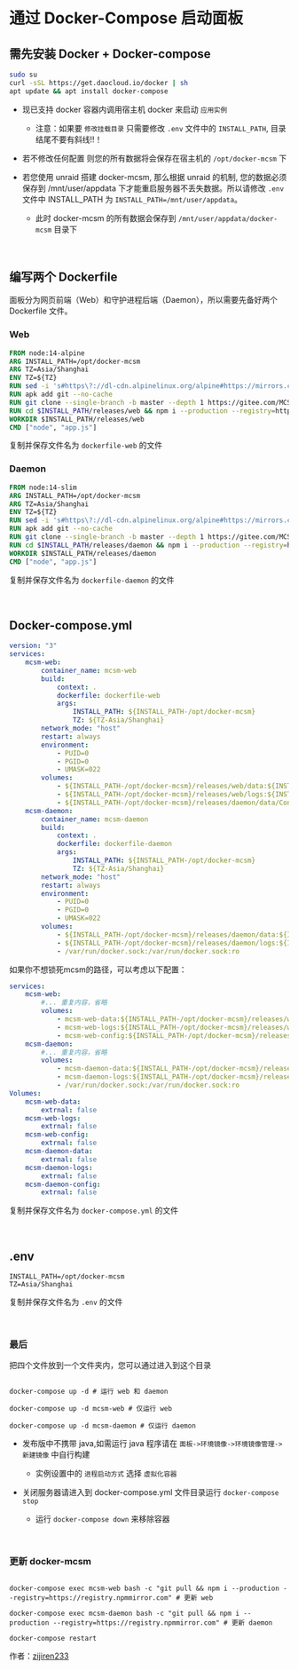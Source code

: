 # 通过 Docker-Compose 启动面板

## 需先安装 Docker + Docker-compose

```bash
sudo su
curl -sSL https://get.daocloud.io/docker | sh
apt update && apt install docker-compose
```

-   现已支持 docker 容器内调用宿主机 docker 来启动 `应用实例`

    -   注意：如果要 `修改挂载目录` 只需要修改 `.env` 文件中的 `INSTALL_PATH`, 目录结尾不要有斜线!!！

-   若不修改任何配置 则您的所有数据将会保存在宿主机的 `/opt/docker-mcsm` 下

-   若您使用 unraid 搭建 docker-mcsm, 那么根据 unraid 的机制, 您的数据必须保存到 /mnt/user/appdata 下才能重启服务器不丢失数据。所以请修改 `.env` 文件中 INSTALL_PATH 为 `INSTALL_PATH=/mnt/user/appdata`。

    -   此时 docker-mcsm 的所有数据会保存到 `/mnt/user/appdata/docker-mcsm` 目录下

<br />

## 编写两个 Dockerfile

面板分为网页前端（Web）和守护进程后端（Daemon），所以需要先备好两个 Dockerfile 文件。

### Web

```dockerfile
FROM node:14-alpine
ARG INSTALL_PATH=/opt/docker-mcsm
ARG TZ=Asia/Shanghai
ENV TZ=${TZ}
RUN sed -i 's#https\?://dl-cdn.alpinelinux.org/alpine#https://mirrors.cernet.edu.cn/alpine#g' /etc/apk/repositories
RUN apk add git --no-cache
RUN git clone --single-branch -b master --depth 1 https://gitee.com/MCSManager/MCSManager-Web-Production $INSTALL_PATH/releases/web
RUN cd $INSTALL_PATH/releases/web && npm i --production --registry=https://registry.npmmirror.com
WORKDIR $INSTALL_PATH/releases/web
CMD ["node", "app.js"]
```

复制并保存文件名为 `dockerfile-web` 的文件

### Daemon

```dockerfile
FROM node:14-slim
ARG INSTALL_PATH=/opt/docker-mcsm
ARG TZ=Asia/Shanghai
ENV TZ=${TZ}
RUN sed -i 's#https\?://dl-cdn.alpinelinux.org/alpine#https://mirrors.cernet.edu.cn/alpine#g' /etc/apk/repositories
RUN apk add git --no-cache
RUN git clone --single-branch -b master --depth 1 https://gitee.com/MCSManager/MCSManager-Daemon-Production $INSTALL_PATH/releases/daemon
RUN cd $INSTALL_PATH/releases/daemon && npm i --production --registry=https://registry.npmmirror.com
WORKDIR $INSTALL_PATH/releases/daemon
CMD ["node", "app.js"]
```

复制并保存文件名为 `dockerfile-daemon` 的文件

<br />

## Docker-compose.yml

```yml
version: "3"
services:
    mcsm-web:
        container_name: mcsm-web
        build:
            context: .
            dockerfile: dockerfile-web
            args:
                INSTALL_PATH: ${INSTALL_PATH-/opt/docker-mcsm}
                TZ: ${TZ-Asia/Shanghai}
        network_mode: "host"
        restart: always
        environment:
            - PUID=0
            - PGID=0
            - UMASK=022
        volumes:
            - ${INSTALL_PATH-/opt/docker-mcsm}/releases/web/data:${INSTALL_PATH-/opt/docker-mcsm}/releases/web/data
            - ${INSTALL_PATH-/opt/docker-mcsm}/releases/web/logs:${INSTALL_PATH-/opt/docker-mcsm}/releases/web/logs
            - ${INSTALL_PATH-/opt/docker-mcsm}/releases/daemon/data/Config:${INSTALL_PATH-/opt/docker-mcsm}/releases/daemon/data/Config:ro
    mcsm-daemon:
        container_name: mcsm-daemon
        build:
            context: .
            dockerfile: dockerfile-daemon
            args:
                INSTALL_PATH: ${INSTALL_PATH-/opt/docker-mcsm}
                TZ: ${TZ-Asia/Shanghai}
        network_mode: "host"
        restart: always
        environment:
            - PUID=0
            - PGID=0
            - UMASK=022
        volumes:
            - ${INSTALL_PATH-/opt/docker-mcsm}/releases/daemon/data:${INSTALL_PATH-/opt/docker-mcsm}/releases/daemon/data
            - ${INSTALL_PATH-/opt/docker-mcsm}/releases/daemon/logs:${INSTALL_PATH-/opt/docker-mcsm}/releases/daemon/logs
            - /var/run/docker.sock:/var/run/docker.sock:ro
```
如果你不想锁死mcsm的路径，可以考虑以下配置：
```yml
services:
    mcsm-web:
        #... 重复内容，省略
        volumes:
            - mcsm-web-data:${INSTALL_PATH-/opt/docker-mcsm}/releases/web/data
            - mcsm-web-logs:${INSTALL_PATH-/opt/docker-mcsm}/releases/web/logs
            - mcsm-web-config:${INSTALL_PATH-/opt/docker-mcsm}/releases/daemon/data/Config:ro
    mcsm-daemon:
        #... 重复内容，省略
        volumes:
            - mcsm-daemon-data:${INSTALL_PATH-/opt/docker-mcsm}/releases/daemon/data
            - mcsm-daemon-logs:${INSTALL_PATH-/opt/docker-mcsm}/releases/daemon/logs
            - /var/run/docker.sock:/var/run/docker.sock:ro
Volumes:
    mcsm-web-data:
        extrnal: false
    mcsm-web-logs:
        extrnal: false
    mcsm-web-config:
        extrnal: false
    mcsm-daemon-data:
        extrnal: false
    mcsm-daemon-logs:
        extrnal: false
    mcsm-daemon-config:
        extrnal: false
```
复制并保存文件名为 `docker-compose.yml` 的文件

<br />

## .env

```.env
INSTALL_PATH=/opt/docker-mcsm
TZ=Asia/Shanghai
```

复制并保存文件名为 `.env` 的文件

<br />

### 最后

把四个文件放到一个文件夹内，您可以通过进入到这个目录

```shell

docker-compose up -d # 运行 web 和 daemon

docker-compose up -d mcsm-web # 仅运行 web

docker-compose up -d mcsm-daemon # 仅运行 daemon

```

-   发布版中不携带 java,如需运行 java 程序请在 `面板->环境镜像->环境镜像管理->新建镜像` 中自行构建

    -   实例设置中的 `进程启动方式` 选择 `虚拟化容器`

-   关闭服务器请进入到 docker-compose.yml 文件目录运行 `docker-compose stop`

    -   运行 `docker-compose down` 来移除容器

<br />

### 更新 docker-mcsm

```

docker-compose exec mcsm-web bash -c "git pull && npm i --production --registry=https://registry.npmmirror.com" # 更新 web

docker-compose exec mcsm-daemon bash -c "git pull && npm i --production --registry=https://registry.npmmirror.com" # 更新 daemon

docker-compose restart

```

作者：[zijiren233](https://github.com/zijiren233/docker-mcsm)
